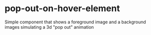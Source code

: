 # pop-out-on-hover-element
Simple component that shows a foreground image and a background images simulating a 3d "pop out" animation
